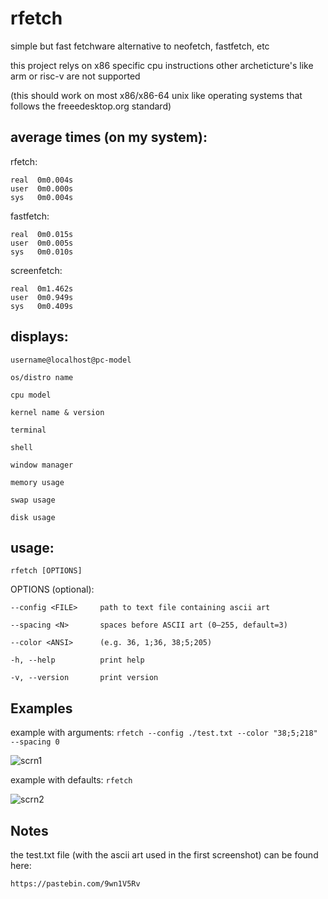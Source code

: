 # rfetch
simple but fast fetchware alternative to neofetch, fastfetch, etc

this project relys on x86 specific cpu instructions other archeticture's like arm or risc-v are not supported

(this should work on most x86/x86-64 unix like operating systems that follows the freeedesktop.org standard)

## average times (on my system):

rfetch:
```
real  0m0.004s
user  0m0.000s
sys   0m0.004s
```

fastfetch:
```
real  0m0.015s
user  0m0.005s
sys   0m0.010s
```

screenfetch:
```
real  0m1.462s
user  0m0.949s
sys   0m0.409s
```

## displays:

`username@localhost@pc-model`
   
`os/distro name`
   
`cpu model`

`kernel name & version`

`terminal`

`shell`

`window manager`

`memory usage`

`swap usage`

`disk usage`

## usage:

`rfetch [OPTIONS]`

OPTIONS (optional):

`--config <FILE>     path to text file containing ascii art`
    
`--spacing <N>       spaces before ASCII art (0–255, default=3)`
    
`--color <ANSI>      (e.g. 36, 1;36, 38;5;205)`
    
`-h, --help          print help`
    
`-v, --version       print version`
    
## Examples

example with arguments:
```rfetch --config ./test.txt --color "38;5;218" --spacing 0```

![scrn1](https://i.imgur.com/R0ZapC6.png)

example with defaults:
```rfetch```

![scrn2](https://i.imgur.com/Q2g5r2G.png)

## Notes

the test.txt file (with the ascii art used in the first screenshot) can be found here: 

`https://pastebin.com/9wn1V5Rv`

